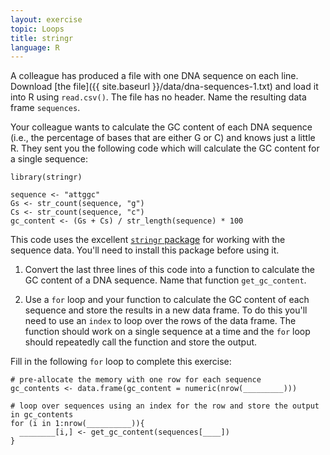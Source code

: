```yaml
---
layout: exercise
topic: Loops
title: stringr
language: R
---
```


A colleague has produced a file with one DNA sequence on each line. Download
[the file]({{ site.baseurl }}/data/dna-sequences-1.txt) and load it into R using 
`read.csv()`. The file has no header. Name the resulting data frame `sequences`.

Your colleague wants to calculate the GC content of each DNA sequence (i.e., the
percentage of bases that are either G or C) and knows just a little R. They sent
you the following code which will calculate the GC content for a single
sequence:

```
library(stringr)

sequence <- "attggc"
Gs <- str_count(sequence, "g")
Cs <- str_count(sequence, "c")
gc_content <- (Gs + Cs) / str_length(sequence) * 100 
```

This code uses the excellent
[`stringr` package](http://cran.r-project.org/web/packages/stringr/stringr.pdf)
for working with the sequence data. You'll need to install this package before
using it.

1. Convert the last three lines of this code into a function to calculate the GC
content of a DNA sequence. Name that function `get_gc_content`.

2. Use a `for` loop and your function to calculate the GC content of each sequence
and store the results in a new data frame. To do this you'll need to use an
`index` to loop over the rows of the data frame. The function should work on a
single sequence at a time and the `for` loop should repeatedly call the function
and store the output.

Fill in the following `for` loop to complete this exercise:

```
# pre-allocate the memory with one row for each sequence
gc_contents <- data.frame(gc_content = numeric(nrow(_________)))

# loop over sequences using an index for the row and store the output in gc_contents
for (i in 1:nrow(__________)){
  ________[i,] <- get_gc_content(sequences[____])
}
```


